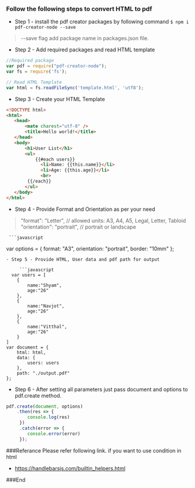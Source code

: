 ### Follow the following steps to convert HTML to pdf
- Step 1 - install the pdf creator packages by following command
`$ npm i pdf-creator-node --save`

> --save flag add  package name in packages.json file.

- Step 2 - Add required packages and read HTML template

 ```javascript
 //Required package
 var pdf = require("pdf-creator-node");
 var fs = require('fs');

 // Read HTML Template
 var html = fs.readFileSync('template.html', 'utf8');
```
- Step 3 - Create your HTML Template

 ```html
<!DOCTYPE html>
<html>
    <head>
        <mate charest="utf-8" />
        <title>Hello world!</title>
    </head>
    <body>
        <h1>User List</h1>
		<ul>
    		{{#each users}}
			  <li>Name: {{this.name}}</li>
			  <li>Age: {{this.age}}</li>
			  <br>
   		 {{/each}}
  		</ul>
    </body>
</html>
```
- Step 4 - Provide Format and Orientation as per your need
> "format": "Letter",        // allowed units: A3, A4, A5, Legal, Letter, Tabloid
     "orientation": "portrait", // portrait or landscape 
	 
	 ```javascript
 var options = {
        format: "A3",
        orientation: "portrait",
        border: "10mm"
    };
```
- Step 5 - Provide HTML, User data and pdf path for output
	 
	 ```javascript
  var users = [
    {
        name:"Shyam",
        age:"26" 
    },
    {
        name:"Navjot",
        age:"26" 
    },
    {
        name:"Vitthal",
        age:"26" 
    }
]
var document = {
    html: html,
    data: {
        users: users
    },
    path: "./output.pdf"
};
```
- Step 6 - After setting all parameters just pass document and options to pdf.create method.

```javascript
pdf.create(document, options)
    .then(res => {
        console.log(res)
     })
     .catch(error => {
        console.error(error)
     });
```
###Referance 
Please refer following link. if you want to use condition in html
- https://handlebarsjs.com/builtin_helpers.html

###End
